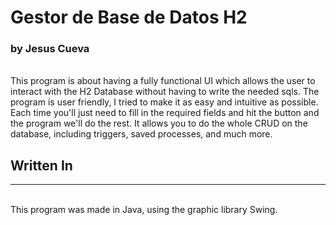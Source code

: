 # Gestor de Base de Datos H2
### by Jesus Cueva
<br>
This program is about having a fully functional UI which allows the user to interact with the H2 Database without having to write the needed sqls. 
The program is user friendly, I tried to make it as easy and intuitive as possible. Each time you'll just need to fill in the required fields and hit 
the button and the program we'll do the rest. 
It allows you to do the whole CRUD on the database, including triggers, saved processes, and much more. <br>

## Written In
<hr><br>
This program was made in Java, using the graphic library Swing. 
